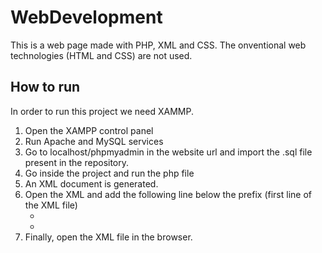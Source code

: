 # WebDevelopment
This is a web page made with PHP, XML and CSS. The onventional  web technologies (HTML and CSS) are not used.

## How to run
In order to run this project we need XAMMP.
1. Open the XAMPP control panel
2. Run Apache and MySQL services
3. Go to localhost/phpmyadmin in the website url and import the .sql file present in the repository.
4. Go inside the project and run the php file
5. An XML document is generated.
6. Open the XML and add the following line below the prefix (first line of the XML file)
   - <?xml-stylesheet type="text/css" href="catalog_17031105.css"?>
   - <!DOCTYPE ITCompany SYSTEM "sample.dtd">
7. Finally, open the XML file in the browser.
    
